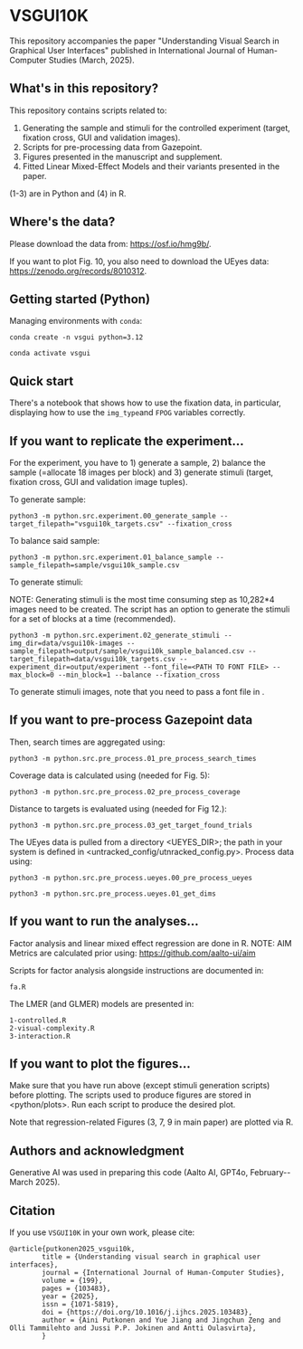 # VSGUI10K

This repository accompanies the paper "Understanding Visual Search in Graphical User Interfaces" published in International Journal of Human-Computer Studies (March, 2025).

## What's in this repository?

This repository contains scripts related to:

1. Generating the sample and stimuli for the controlled experiment (target, fixation cross, GUI and validation images).
2. Scripts for pre-processing data from Gazepoint.
3. Figures presented in the manuscript and supplement.
4. Fitted Linear Mixed-Effect Models and their variants presented in the paper.

(1-3) are in Python and (4) in R.

## Where's the data?

Please download the data from: https://osf.io/hmg9b/.

If you want to plot Fig. 10, you also need to download the UEyes data: https://zenodo.org/records/8010312.

## Getting started (Python)

Managing environments with ```conda```:

    conda create -n vsgui python=3.12 

    conda activate vsgui

## Quick start

There's a notebook that shows how to use the fixation data, in particular, displaying how to use the ```img_type```and ```FPOG``` variables correctly.

## If you want to replicate the experiment...

For the experiment, you have to 1) generate a sample, 2) balance the sample (=allocate 18 images per block) and 3) generate stimuli (target, fixation cross, GUI and validation image tuples). 

To generate sample:

    python3 -m python.src.experiment.00_generate_sample --target_filepath="vsgui10k_targets.csv" --fixation_cross

To balance said sample:

    python3 -m python.src.experiment.01_balance_sample --sample_filepath=sample/vsgui10k_sample.csv

To generate stimuli:

NOTE: Generating stimuli is the most time consuming step as 10,282*4 images need to be created. The script has an option to generate the stimuli for a set of blocks at a time (recommended). 

    python3 -m python.src.experiment.02_generate_stimuli --img_dir=data/vsgui10k-images --sample_filepath=output/sample/vsgui10k_sample_balanced.csv --target_filepath=data/vsgui10k_targets.csv --experiment_dir=output/experiment --font_file=<PATH TO FONT FILE> --max_block=0 --min_block=1 --balance --fixation_cross 

To generate stimuli images, note that you need to pass a font file in <PATH TO FONT FILE>.

## If you want to pre-process Gazepoint data

Then, search times are aggregated using:

    python3 -m python.src.pre_process.01_pre_process_search_times

Coverage data is calculated using (needed for Fig. 5):

    python3 -m python.src.pre_process.02_pre_process_coverage

Distance to targets is evaluated using (needed for Fig 12.):

    python3 -m python.src.pre_process.03_get_target_found_trials

The UEyes data is pulled from a directory <UEYES_DIR>; the path in your system is defined in <untracked_config/utnracked_config.py>. Process data using:

    python3 -m python.src.pre_process.ueyes.00_pre_process_ueyes

    python3 -m python.src.pre_process.ueyes.01_get_dims

## If you want to run the analyses...

Factor analysis and linear mixed effect regression are done in R. NOTE: AIM Metrics are calculated prior using: https://github.com/aalto-ui/aim

Scripts for factor analysis alongside instructions are documented in:

    fa.R

The LMER (and GLMER) models are presented in:

    1-controlled.R
    2-visual-complexity.R
    3-interaction.R

## If you want to plot the figures...

Make sure that you have run above (except stimuli generation scripts) before plotting. The scripts used to produce figures are stored in <python/plots>. Run each script to produce the desired plot.

Note that regression-related Figures (3, 7, 9 in main paper) are plotted via R.

## Authors and acknowledgment
Generative AI was used in preparing this code (Aalto AI, GPT4o, February--March 2025).

## Citation
If you use ```VSGUI10K``` in your own work, please cite: 

    @article{putkonen2025_vsgui10k,
            title = {Understanding visual search in graphical user interfaces},
            journal = {International Journal of Human-Computer Studies},
            volume = {199},
            pages = {103483},
            year = {2025},
            issn = {1071-5819},
            doi = {https://doi.org/10.1016/j.ijhcs.2025.103483},
            author = {Aini Putkonen and Yue Jiang and Jingchun Zeng and Olli Tammilehto and Jussi P.P. Jokinen and Antti Oulasvirta},
            }